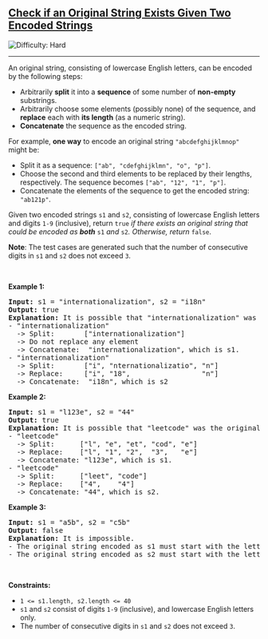 <h2><a href="https://leetcode.com/problems/check-if-an-original-string-exists-given-two-encoded-strings">Check if an Original String Exists Given Two Encoded Strings</a></h2> <img src='https://img.shields.io/badge/Difficulty-Hard-red' alt='Difficulty: Hard' /><hr><p>An original string, consisting of lowercase English letters, can be encoded by the following steps:</p>

<ul>
	<li>Arbitrarily <strong>split</strong> it into a <strong>sequence</strong> of some number of <strong>non-empty</strong> substrings.</li>
	<li>Arbitrarily choose some elements (possibly none) of the sequence, and <strong>replace</strong> each with <strong>its length</strong> (as a numeric string).</li>
	<li><strong>Concatenate</strong> the sequence as the encoded string.</li>
</ul>

<p>For example, <strong>one way</strong> to encode an original string <code>&quot;abcdefghijklmnop&quot;</code> might be:</p>

<ul>
	<li>Split it as a sequence: <code>[&quot;ab&quot;, &quot;cdefghijklmn&quot;, &quot;o&quot;, &quot;p&quot;]</code>.</li>
	<li>Choose the second and third elements to be replaced by their lengths, respectively. The sequence becomes <code>[&quot;ab&quot;, &quot;12&quot;, &quot;1&quot;, &quot;p&quot;]</code>.</li>
	<li>Concatenate the elements of the sequence to get the encoded string: <code>&quot;ab121p&quot;</code>.</li>
</ul>

<p>Given two encoded strings <code>s1</code> and <code>s2</code>, consisting of lowercase English letters and digits <code>1-9</code> (inclusive), return <code>true</code><em> if there exists an original string that could be encoded as <strong>both</strong> </em><code>s1</code><em> and </em><code>s2</code><em>. Otherwise, return </em><code>false</code>.</p>

<p><strong>Note</strong>: The test cases are generated such that the number of consecutive digits in <code>s1</code> and <code>s2</code> does not exceed <code>3</code>.</p>

<p>&nbsp;</p>
<p><strong class="example">Example 1:</strong></p>

<pre>
<strong>Input:</strong> s1 = &quot;internationalization&quot;, s2 = &quot;i18n&quot;
<strong>Output:</strong> true
<strong>Explanation:</strong> It is possible that &quot;internationalization&quot; was the original string.
- &quot;internationalization&quot; 
  -&gt; Split:       [&quot;internationalization&quot;]
  -&gt; Do not replace any element
  -&gt; Concatenate:  &quot;internationalization&quot;, which is s1.
- &quot;internationalization&quot;
  -&gt; Split:       [&quot;i&quot;, &quot;nternationalizatio&quot;, &quot;n&quot;]
  -&gt; Replace:     [&quot;i&quot;, &quot;18&quot;,                 &quot;n&quot;]
  -&gt; Concatenate:  &quot;i18n&quot;, which is s2
</pre>

<p><strong class="example">Example 2:</strong></p>

<pre>
<strong>Input:</strong> s1 = &quot;l123e&quot;, s2 = &quot;44&quot;
<strong>Output:</strong> true
<strong>Explanation:</strong> It is possible that &quot;leetcode&quot; was the original string.
- &quot;leetcode&quot; 
  -&gt; Split:      [&quot;l&quot;, &quot;e&quot;, &quot;et&quot;, &quot;cod&quot;, &quot;e&quot;]
  -&gt; Replace:    [&quot;l&quot;, &quot;1&quot;, &quot;2&quot;,  &quot;3&quot;,   &quot;e&quot;]
  -&gt; Concatenate: &quot;l123e&quot;, which is s1.
- &quot;leetcode&quot; 
  -&gt; Split:      [&quot;leet&quot;, &quot;code&quot;]
  -&gt; Replace:    [&quot;4&quot;,    &quot;4&quot;]
  -&gt; Concatenate: &quot;44&quot;, which is s2.
</pre>

<p><strong class="example">Example 3:</strong></p>

<pre>
<strong>Input:</strong> s1 = &quot;a5b&quot;, s2 = &quot;c5b&quot;
<strong>Output:</strong> false
<strong>Explanation:</strong> It is impossible.
- The original string encoded as s1 must start with the letter &#39;a&#39;.
- The original string encoded as s2 must start with the letter &#39;c&#39;.
</pre>

<p>&nbsp;</p>
<p><strong>Constraints:</strong></p>

<ul>
	<li><code>1 &lt;= s1.length, s2.length &lt;= 40</code></li>
	<li><code>s1</code> and <code>s2</code> consist of digits <code>1-9</code> (inclusive), and lowercase English letters only.</li>
	<li>The number of consecutive digits in <code>s1</code> and <code>s2</code> does not exceed <code>3</code>.</li>
</ul>
